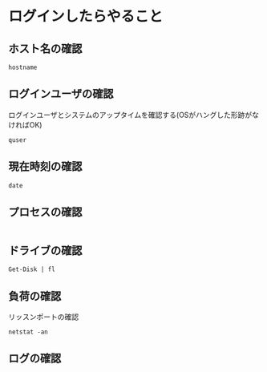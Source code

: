 
# ログインしたらやること
## ホスト名の確認
```
hostname
```
## ログインユーザの確認
ログインユーザとシステムのアップタイムを確認する(OSがハングした形跡がなければOK)
```
quser
```
## 現在時刻の確認
```
date
```
## プロセスの確認
```
```
## ドライブの確認
```
Get-Disk | fl
```
## 負荷の確認
リッスンポートの確認
```
netstat -an
```
## ログの確認



